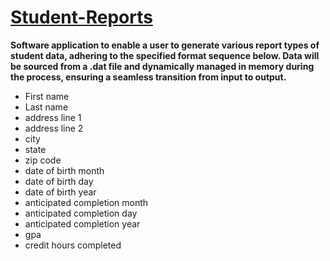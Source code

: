 # [Student-Reports](https://github.com/DilpreetKandola/Student-Reports)

**Software application to enable a user to generate various report types of student data, adhering to the specified format sequence below. Data will be sourced from a .dat file and dynamically managed in memory during the process, ensuring a seamless transition from input to output.**



* First name
* Last name
* address line 1
* address line 2
* city
* state
* zip code
* date of birth month
* date of birth day
* date of birth year
* anticipated completion month
* anticipated completion day
* anticipated completion year
* gpa
* credit hours completed
